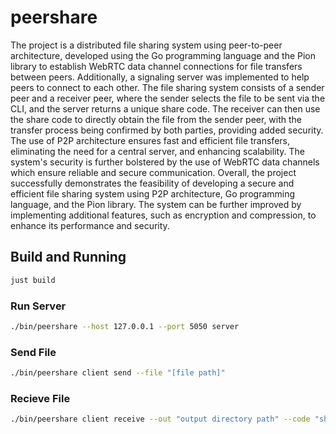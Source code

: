 # peershare
The project is a distributed file sharing system using peer-to-peer architecture, developed using the Go programming language and the Pion library to establish WebRTC data channel connections for file transfers between peers. Additionally, a signaling server was implemented to help peers to connect to each other.
The file sharing system consists of a sender peer and a receiver peer, where the sender selects the file to be sent via the CLI, and the server returns a unique share code. The receiver can then use the share code to directly obtain the file from the sender peer, with the transfer process being confirmed by both parties, providing added security.
The use of P2P architecture ensures fast and efficient file transfers, eliminating the need for a central server, and enhancing scalability. The system's security is further bolstered by the use of WebRTC data channels which ensure reliable and secure communication.
Overall, the project successfully demonstrates the feasibility of developing a secure and efficient file sharing system using P2P architecture, Go programming language, and the Pion library. The system can be further improved by implementing additional features, such as encryption and compression, to enhance its performance and security.
## Build and Running
```sh
just build
```
### Run Server
```sh
./bin/peershare --host 127.0.0.1 --port 5050 server
```

### Send File
```sh
./bin/peershare client send --file "[file path]"
```

### Recieve File
```sh
./bin/peershare client receive --out "output directory path" --code "shared code"
```